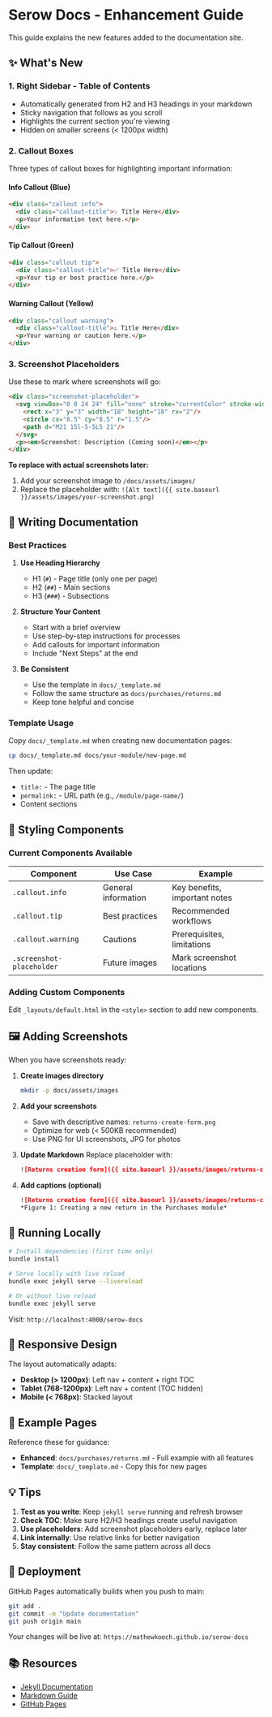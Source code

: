 # Serow Docs - Enhancement Guide

This guide explains the new features added to the documentation site.

## ✨ What's New

### 1. **Right Sidebar - Table of Contents**
- Automatically generated from H2 and H3 headings in your markdown
- Sticky navigation that follows as you scroll
- Highlights the current section you're viewing
- Hidden on smaller screens (< 1200px width)

### 2. **Callout Boxes**
Three types of callout boxes for highlighting important information:

#### Info Callout (Blue)
```html
<div class="callout info">
  <div class="callout-title">💡 Title Here</div>
  <p>Your information text here.</p>
</div>
```

#### Tip Callout (Green)
```html
<div class="callout tip">
  <div class="callout-title">✅ Title Here</div>
  <p>Your tip or best practice here.</p>
</div>
```

#### Warning Callout (Yellow)
```html
<div class="callout warning">
  <div class="callout-title">⚠️ Title Here</div>
  <p>Your warning or caution here.</p>
</div>
```

### 3. **Screenshot Placeholders**
Use these to mark where screenshots will go:

```html
<div class="screenshot-placeholder">
  <svg viewBox="0 0 24 24" fill="none" stroke="currentColor" stroke-width="2">
    <rect x="3" y="3" width="18" height="18" rx="2"/>
    <circle cx="8.5" cy="8.5" r="1.5"/>
    <path d="M21 15l-5-5L5 21"/>
  </svg>
  <p><em>Screenshot: Description (Coming soon)</em></p>
</div>
```

**To replace with actual screenshots later:**
1. Add your screenshot image to `/docs/assets/images/`
2. Replace the placeholder with: `![Alt text]({{ site.baseurl }}/assets/images/your-screenshot.png)`

## 📝 Writing Documentation

### Best Practices

1. **Use Heading Hierarchy**
   - H1 (`#`) - Page title (only one per page)
   - H2 (`##`) - Main sections
   - H3 (`###`) - Subsections
   
2. **Structure Your Content**
   - Start with a brief overview
   - Use step-by-step instructions for processes
   - Add callouts for important information
   - Include "Next Steps" at the end

3. **Be Consistent**
   - Use the template in `docs/_template.md`
   - Follow the same structure as `docs/purchases/returns.md`
   - Keep tone helpful and concise

### Template Usage

Copy `docs/_template.md` when creating new documentation pages:

```bash
cp docs/_template.md docs/your-module/new-page.md
```

Then update:
- `title:` - The page title
- `permalink:` - URL path (e.g., `/module/page-name/`)
- Content sections

## 🎨 Styling Components

### Current Components Available

| Component | Use Case | Example |
|-----------|----------|---------|
| `.callout.info` | General information | Key benefits, important notes |
| `.callout.tip` | Best practices | Recommended workflows |
| `.callout.warning` | Cautions | Prerequisites, limitations |
| `.screenshot-placeholder` | Future images | Mark screenshot locations |

### Adding Custom Components

Edit `_layouts/default.html` in the `<style>` section to add new components.

## 🖼️ Adding Screenshots

When you have screenshots ready:

1. **Create images directory**
   ```bash
   mkdir -p docs/assets/images
   ```

2. **Add your screenshots**
   - Save with descriptive names: `returns-create-form.png`
   - Optimize for web (< 500KB recommended)
   - Use PNG for UI screenshots, JPG for photos

3. **Update Markdown**
   Replace placeholder with:
   ```markdown
   ![Returns creation form]({{ site.baseurl }}/assets/images/returns-create-form.png)
   ```

4. **Add captions (optional)**
   ```markdown
   ![Returns creation form]({{ site.baseurl }}/assets/images/returns-create-form.png)
   *Figure 1: Creating a new return in the Purchases module*
   ```

## 🚀 Running Locally

```bash
# Install dependencies (first time only)
bundle install

# Serve locally with live reload
bundle exec jekyll serve --livereload

# Or without live reload
bundle exec jekyll serve
```

Visit: `http://localhost:4000/serow-docs`

## 📱 Responsive Design

The layout automatically adapts:
- **Desktop (> 1200px)**: Left nav + content + right TOC
- **Tablet (768-1200px)**: Left nav + content (TOC hidden)
- **Mobile (< 768px)**: Stacked layout

## 🎯 Example Pages

Reference these for guidance:
- **Enhanced**: `docs/purchases/returns.md` - Full example with all features
- **Template**: `docs/_template.md` - Copy this for new pages

## 💡 Tips

1. **Test as you write**: Keep `jekyll serve` running and refresh browser
2. **Check TOC**: Make sure H2/H3 headings create useful navigation
3. **Use placeholders**: Add screenshot placeholders early, replace later
4. **Link internally**: Use relative links for better navigation
5. **Stay consistent**: Follow the same pattern across all docs

## 🔄 Deployment

GitHub Pages automatically builds when you push to main:

```bash
git add .
git commit -m "Update documentation"
git push origin main
```

Your changes will be live at: `https://mathewkoech.github.io/serow-docs`

## 📚 Resources

- [Jekyll Documentation](https://jekyllrb.com/docs/)
- [Markdown Guide](https://www.markdownguide.org/)
- [GitHub Pages](https://docs.github.com/en/pages)
